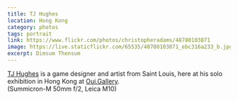 ```yaml
---
title: TJ Hughes
location: Hong Kong
category: photos
tags: portrait
link: https://www.flickr.com/photos/christopheradams/48780103871
image: https://live.staticflickr.com/65535/48780103871_ebc316a233_b.jpg
excerpt: Dimsum Thensum
---
```


[TJ Hughes] is a game designer and artist from Saint Louis, here at his solo
exhibition in Hong Kong at [Oui.Gallery].  
(Summicron-M 50mm f/2, Leica M10)

[Oui.Gallery]: https://oui.gallery
[TJ Hughes]: https://www.instagram.com/terrifyingjellyfish/
